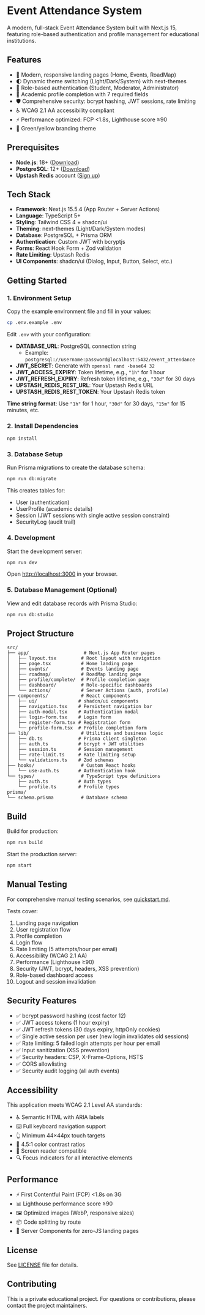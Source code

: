 # Event Attendance System

A modern, full-stack Event Attendance System built with Next.js 15, featuring role-based authentication and profile management for educational institutions.

## Features

- 🎨 Modern, responsive landing pages (Home, Events, RoadMap)
- 🌓 Dynamic theme switching (Light/Dark/System) with next-themes
- 🔐 Role-based authentication (Student, Moderator, Administrator)
- 📝 Academic profile completion with 7 required fields
- 🛡️ Comprehensive security: bcrypt hashing, JWT sessions, rate limiting
- ♿ WCAG 2.1 AA accessibility compliant
- ⚡ Performance optimized: FCP <1.8s, Lighthouse score ≥90
- 🎨 Green/yellow branding theme

## Prerequisites

- **Node.js**: 18+ ([Download](https://nodejs.org/))
- **PostgreSQL**: 12+ ([Download](https://www.postgresql.org/download/))
- **Upstash Redis** account ([Sign up](https://upstash.com/))

## Tech Stack

- **Framework**: Next.js 15.5.4 (App Router + Server Actions)
- **Language**: TypeScript 5+
- **Styling**: Tailwind CSS 4 + shadcn/ui
- **Theming**: next-themes (Light/Dark/System modes)
- **Database**: PostgreSQL + Prisma ORM
- **Authentication**: Custom JWT with bcryptjs
- **Forms**: React Hook Form + Zod validation
- **Rate Limiting**: Upstash Redis
- **UI Components**: shadcn/ui (Dialog, Input, Button, Select, etc.)

## Getting Started

### 1. Environment Setup

Copy the example environment file and fill in your values:

```bash
cp .env.example .env
```

Edit `.env` with your configuration:

- **DATABASE_URL**: PostgreSQL connection string
  - Example: `postgresql://username:password@localhost:5432/event_attendance`
- **JWT_SECRET**: Generate with `openssl rand -base64 32`
- **JWT_ACCESS_EXPIRY**: Token lifetime, e.g., `"1h"` for 1 hour
- **JWT_REFRESH_EXPIRY**: Refresh token lifetime, e.g., `"30d"` for 30 days
- **UPSTASH_REDIS_REST_URL**: Your Upstash Redis URL
- **UPSTASH_REDIS_REST_TOKEN**: Your Upstash Redis token

**Time string format**: Use `"1h"` for 1 hour, `"30d"` for 30 days, `"15m"` for 15 minutes, etc.

### 2. Install Dependencies

```bash
npm install
```

### 3. Database Setup

Run Prisma migrations to create the database schema:

```bash
npm run db:migrate
```

This creates tables for:
- User (authentication)
- UserProfile (academic details)
- Session (JWT sessions with single active session constraint)
- SecurityLog (audit trail)

### 4. Development

Start the development server:

```bash
npm run dev
```

Open [http://localhost:3000](http://localhost:3000) in your browser.

### 5. Database Management (Optional)

View and edit database records with Prisma Studio:

```bash
npm run db:studio
```

## Project Structure

```
src/
├── app/                    # Next.js App Router pages
│   ├── layout.tsx         # Root layout with navigation
│   ├── page.tsx           # Home landing page
│   ├── events/            # Events landing page
│   ├── roadmap/           # RoadMap landing page
│   ├── profile/complete/  # Profile completion page
│   ├── dashboard/         # Role-specific dashboards
│   └── actions/           # Server Actions (auth, profile)
├── components/            # React components
│   ├── ui/               # shadcn/ui components
│   ├── navigation.tsx    # Persistent navigation bar
│   ├── auth-modal.tsx    # Authentication modal
│   ├── login-form.tsx    # Login form
│   ├── register-form.tsx # Registration form
│   └── profile-form.tsx  # Profile completion form
├── lib/                   # Utilities and business logic
│   ├── db.ts             # Prisma client singleton
│   ├── auth.ts           # bcrypt + JWT utilities
│   ├── session.ts        # Session management
│   ├── rate-limit.ts     # Rate limiting setup
│   └── validations.ts    # Zod schemas
├── hooks/                 # Custom React hooks
│   └── use-auth.ts       # Authentication hook
└── types/                 # TypeScript type definitions
    ├── auth.ts           # Auth types
    └── profile.ts        # Profile types
prisma/
└── schema.prisma          # Database schema
```

## Build

Build for production:

```bash
npm run build
```

Start the production server:

```bash
npm start
```

## Manual Testing

For comprehensive manual testing scenarios, see [quickstart.md](./specs/001-build-the-foundation/quickstart.md).

Tests cover:
1. Landing page navigation
2. User registration flow
3. Profile completion
4. Login flow
5. Rate limiting (5 attempts/hour per email)
6. Accessibility (WCAG 2.1 AA)
7. Performance (Lighthouse ≥90)
8. Security (JWT, bcrypt, headers, XSS prevention)
9. Role-based dashboard access
10. Logout and session invalidation

## Security Features

- ✅ bcrypt password hashing (cost factor 12)
- ✅ JWT access tokens (1 hour expiry)
- ✅ JWT refresh tokens (30 days expiry, httpOnly cookies)
- ✅ Single active session per user (new login invalidates old sessions)
- ✅ Rate limiting: 5 failed login attempts per hour per email
- ✅ Input sanitization (XSS prevention)
- ✅ Security headers: CSP, X-Frame-Options, HSTS
- ✅ CORS allowlisting
- ✅ Security audit logging (all auth events)

## Accessibility

This application meets WCAG 2.1 Level AA standards:

- ♿ Semantic HTML with ARIA labels
- ⌨️ Full keyboard navigation support
- 👆 Minimum 44×44px touch targets
- 🎨 4.5:1 color contrast ratios
- 📱 Screen reader compatible
- 🔍 Focus indicators for all interactive elements

## Performance

- ⚡ First Contentful Paint (FCP) <1.8s on 3G
- 📊 Lighthouse performance score ≥90
- 🖼️ Optimized images (WebP, responsive sizes)
- 📦 Code splitting by route
- 🚀 Server Components for zero-JS landing pages

## License

See [LICENSE](./LICENSE) file for details.

## Contributing

This is a private educational project. For questions or contributions, please contact the project maintainers.
